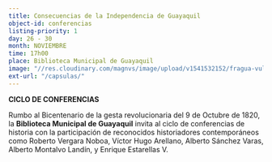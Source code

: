 ```yaml
---
title: Consecuencias de la Independencia de Guayaquil
object-id: conferencias
listing-priority: 1
day: 26 - 30
month: NOVIEMBRE
time: 17h00
place: Biblioteca Municipal de Guayaquil
image: "//res.cloudinary.com/magnvs/image/upload/v1541532152/fragua-vulcano_vb1orx.jpg"
ext-url: "/capsulas/"
---
```

**CICLO DE CONFERENCIAS**

Rumbo al Bicentenario de la gesta revolucionaria del 9 de Octubre de 1820, la **Biblioteca Municipal de Guayaquil** invita al ciclo de conferencias de historia con la participación de reconocidos historiadores contemporáneos como Roberto Vergara Noboa, Víctor Hugo Arellano, Alberto Sánchez Varas, Alberto Montalvo Landín, y Enrique Estarellas V.

